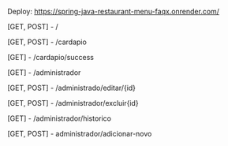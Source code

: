 Deploy: https://spring-java-restaurant-menu-faqx.onrender.com/

[GET, POST] - /

[GET, POST] - /cardapio

[GET] - /cardapio/success

[GET] - /administrador

[GET, POST] - /administrado/editar/{id}

[GET, POST] - /administrador/excluir{id}

[GET] - /administrador/historico

[GET, POST] - administrador/adicionar-novo

